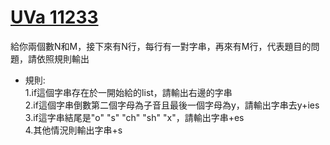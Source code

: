 # [UVa 11233](https://vjudge.net/problem/UVA-11233)  

給你兩個數N和M，接下來有N行，每行有一對字串，再來有M行，代表題目的問題，請依照規則輸出  

* 規則:  
  1.if這個字串存在於一開始給的list，請輸出右邊的字串  
  2.if這個字串倒數第二個字母為子音且最後一個字母為y，請輸出字串去y+ies  
  3.if這字串結尾是"o" "s" "ch" "sh" "x"，請輸出字串+es  
  4.其他情況則輸出字串+s
